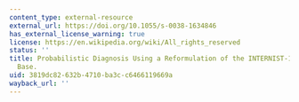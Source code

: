 ```yaml
---
content_type: external-resource
external_url: https://doi.org/10.1055/s-0038-1634846
has_external_license_warning: true
license: https://en.wikipedia.org/wiki/All_rights_reserved
status: ''
title: Probabilistic Diagnosis Using a Reformulation of the INTERNIST-1/QMR Knowledge
  Base.
uid: 3819dc82-632b-4710-ba3c-c6466119669a
wayback_url: ''
---
```

